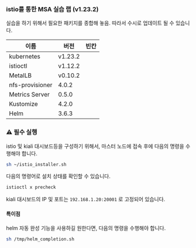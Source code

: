 ### istio를 통한 MSA 실습 랩 (v1.23.2)

실습을 하기 위해서 필요한 패키지를 종합해 놓음. 
따라서 수시로 업데이트 될 수 있습니다.  

이름              | 버전     |   빈칸 
----            | ----    | ---- 
kubernetes      | v1.23.2 | 
istioctl        | v1.12.2 |
MetalLB         | v0.10.2 | 
nfs-provisioner | 4.0.2   |
Metrics Server  | 0.5.0   |
Kustomize       | 4.2.0   |
Helm            | 3.6.3   |

### ⚠ 필수 실행 
istio 및 kiali 대시보드등을 구성하기 위해서, 마스터 노드에 접속 후에 다음의 명령을 수행해야 합니다. 
```bash 
sh ~/istio_installer.sh
```
다음의 명령어로 설치 상태를 확인할 수 있습니다. 
```bash 
istioctl x precheck
```
kiali 대시보드의 IP 및 포트는 `192.168.1.20:20001` 로 고정되어 있습니다. 

#### 특이점 
helm 자동 완성 기능을 사용하길 원한다면, 다음의 명령을 수행해야 합니다.  
```bash
sh /tmp/helm_completion.sh
```

